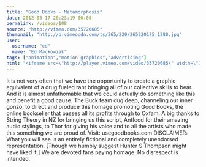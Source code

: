 ```yaml
---
title: "Good Books - Metamorphosis"
date: 2012-05-17 20:23:19 00:00
permalink: /videos/108
source: "http://vimeo.com/35720685"
thumbnail: "http://b.vimeocdn.com/ts/265/220/265220175_1280.jpg"
user:
  username: "ed"
  name: "Ed Mackowiak"
tags: ["animation","motion graphics","advertising"]
html: "<iframe src=\"http://player.vimeo.com/video/35720685\" width=\"1280\" height=\"720\" frameborder=\"0\" webkitallowfullscreen mozallowfullscreen allowfullscreen></iframe>"
---
```


It is not very often that we have the opportunity to create a graphic equivalent of a drug fueled rant bringing all of our collective skills to bear. And it is almost unfathomable that we could actually do something like this and benefit a good cause.
The Buck team dug deep, channeling our inner gonzo, to direct and produce this homage promoting Good Books, the online bookseller that passes all its profits through to Oxfam. A big thanks to String Theory in NZ for bringing us this script, Antfood for their amazing audio stylings, to Thor for giving his voice and to all the artists who made this something we are proud of.
Visit: usegoodbooks.com
DISCLAIMER:
What you will see is an entirely fictional and completely unendorsed representation. [Though we humbly suggest Hunter S Thompson might have liked it.] We are devoted fans paying homage. No disrespect is intended.